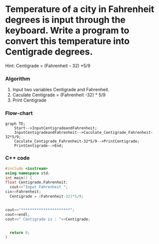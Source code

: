 # Temperature of a city in Fahrenheit degrees is input through the keyboard. Write a program to convert this temperature into Centigrade degrees.
Hint: Centigrade = (Fahrenheit – 32) *5/9

### Algorithm
1. Input two variables Centigrade and Fahrenheit.
2. Caculate Centigrade = (Fahrenheit -32) * 5/9
3. Print Centigrade

### Flow-chart
```mermaid
graph TD;
    Start-->InputCentigradeandFahrenheit;
    InputCentigradeandFahrenheit-->Caculate_Centigrade_Fahrenheit-32*5/9;
    Caculate_Centigrade_Fahrenheit-32*5/9-->PrintCentigrade;
    PrintCentigrade-->End;
```
### C++ code
```c++
#include <iostream>
using namespace std;
int main() {
float Centigrade,Fahrenheit;
  cout<<"Input Fahrenheit ";
cin>>Fahrenheit;
  Centigrade = (Fahrenheit-32)*5/9;


cout<<"**********************";
cout<<endl;
cout<<" Centigrade is : "<<Centigrade;


  return 0;
}
```
